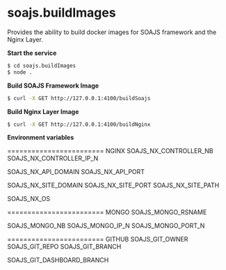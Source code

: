 # soajs.buildImages

Provides the ability to build docker images for SOAJS framework and the Nginx Layer.

**Start the service**
```sh
$ cd soajs.buildImages
$ node .
```


**Build SOAJS Framework Image**
```sh
$ curl -X GET http://127.0.0.1:4100/buildSoajs
```


**Build Nginx Layer Image**
```sh
$ curl -X GET http://127.0.0.1:4100/buildNginx
```


**Environment variables**

======================== NGINX
SOAJS_NX_CONTROLLER_NB
SOAJS_NX_CONTROLLER_IP_N

SOAJS_NX_API_DOMAIN
SOAJS_NX_API_PORT

SOAJS_NX_SITE_DOMAIN
SOAJS_NX_SITE_PORT
SOAJS_NX_SITE_PATH

SOAJS_NX_OS

======================== MONGO
SOAJS_MONGO_RSNAME

SOAJS_MONGO_NB
SOAJS_MONGO_IP_N
SOAJS_MONGO_PORT_N

======================== GITHUB
SOAJS_GIT_OWNER
SOAJS_GIT_REPO
SOAJS_GIT_BRANCH

SOAJS_GIT_DASHBOARD_BRANCH
